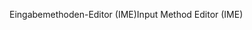 <span data-ttu-id="9537f-101">Eingabemethoden-Editor (IME)</span><span class="sxs-lookup"><span data-stu-id="9537f-101">Input Method Editor (IME)</span></span>
